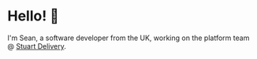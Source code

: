 # Hello! 👋

I'm Sean, a software developer from the UK, working on the platform team @ [Stuart Delivery](https://github.com/StuartApp).
